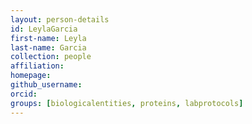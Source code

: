 ```yaml
---
layout: person-details
id: LeylaGarcia
first-name: Leyla
last-name: Garcia
collection: people
affiliation:
homepage:
github_username:
orcid:
groups: [biologicalentities, proteins, labprotocols]
---
```

